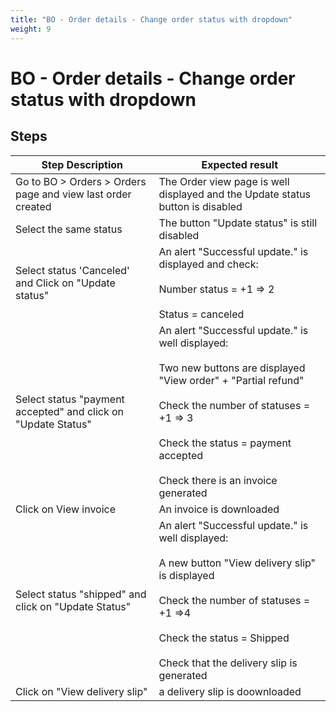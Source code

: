 ```yaml
---
title: "BO - Order details - Change order status with dropdown"
weight: 9
---
```


# BO - Order details - Change order status with dropdown
## Steps
| Step Description | Expected result |
| ----- | ----- |
| Go to BO > Orders > Orders page and view last order created | The Order view page is well displayed and the Update status button is disabled |
| Select the same status | The button "Update status" is still disabled |
| Select status 'Canceled' and Click on "Update status" | An alert "Successful update." is displayed and check:<br><br>Number status = +1 => 2<br><br>Status = canceled |
| Select status "payment accepted" and click on "Update Status" | An alert "Successful update." is well displayed:<br><br>Two new buttons are displayed "View order" + "Partial refund"<br><br>Check the number of statuses = +1 => 3<br><br>Check the status = payment accepted<br><br>Check there is an invoice generated |
| Click on View invoice | An invoice is downloaded |
| Select status "shipped" and click on "Update Status" | An alert "Successful update." is well displayed:<br><br>A new button "View delivery slip" is displayed<br><br>Check the number of statuses = +1 =>4<br><br>Check the status = Shipped<br><br>Check that the delivery slip is generated |
| Click on "View delivery slip" | a delivery slip is doownloaded |
